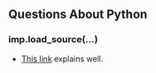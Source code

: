 Questions About Python
--

### imp.load_source(...)
  - [This link](https://stackoverflow.com/questions/31773310/what-does-the-first-argument-of-the-imp-load-source-method-do) explains well.
